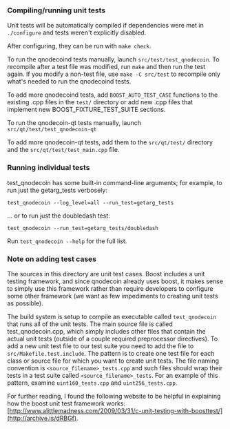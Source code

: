 ### Compiling/running unit tests

Unit tests will be automatically compiled if dependencies were met in `./configure`
and tests weren't explicitly disabled.

After configuring, they can be run with `make check`.

To run the qnodecoind tests manually, launch `src/test/test_qnodecoin`. To recompile
after a test file was modified, run `make` and then run the test again. If you
modify a non-test file, use `make -C src/test` to recompile only what's needed
to run the qnodecoind tests.

To add more qnodecoind tests, add `BOOST_AUTO_TEST_CASE` functions to the existing
.cpp files in the `test/` directory or add new .cpp files that
implement new BOOST_FIXTURE_TEST_SUITE sections.

To run the qnodecoin-qt tests manually, launch `src/qt/test/test_qnodecoin-qt`

To add more qnodecoin-qt tests, add them to the `src/qt/test/` directory and
the `src/qt/test/test_main.cpp` file.

### Running individual tests

test_qnodecoin has some built-in command-line arguments; for
example, to run just the getarg_tests verbosely:

    test_qnodecoin --log_level=all --run_test=getarg_tests

... or to run just the doubledash test:

    test_qnodecoin --run_test=getarg_tests/doubledash

Run `test_qnodecoin --help` for the full list.

### Note on adding test cases

The sources in this directory are unit test cases.  Boost includes a
unit testing framework, and since qnodecoin already uses boost, it makes
sense to simply use this framework rather than require developers to
configure some other framework (we want as few impediments to creating
unit tests as possible).

The build system is setup to compile an executable called `test_qnodecoin`
that runs all of the unit tests.  The main source file is called
test_qnodecoin.cpp, which simply includes other files that contain the
actual unit tests (outside of a couple required preprocessor
directives). To add a new unit test file to our test suite you need
to add the file to `src/Makefile.test.include`. The pattern is to
create one test file for each class or source file for which you want
to create unit tests.  The file naming convention is
`<source_filename>_tests.cpp` and such files should wrap their tests
in a test suite called `<source_filename>_tests`.  For an example of
this pattern, examine `uint160_tests.cpp` and `uint256_tests.cpp`.

For further reading, I found the following website to be helpful in
explaining how the boost unit test framework works:
[http://www.alittlemadness.com/2009/03/31/c-unit-testing-with-boosttest/](http://archive.is/dRBGf).
